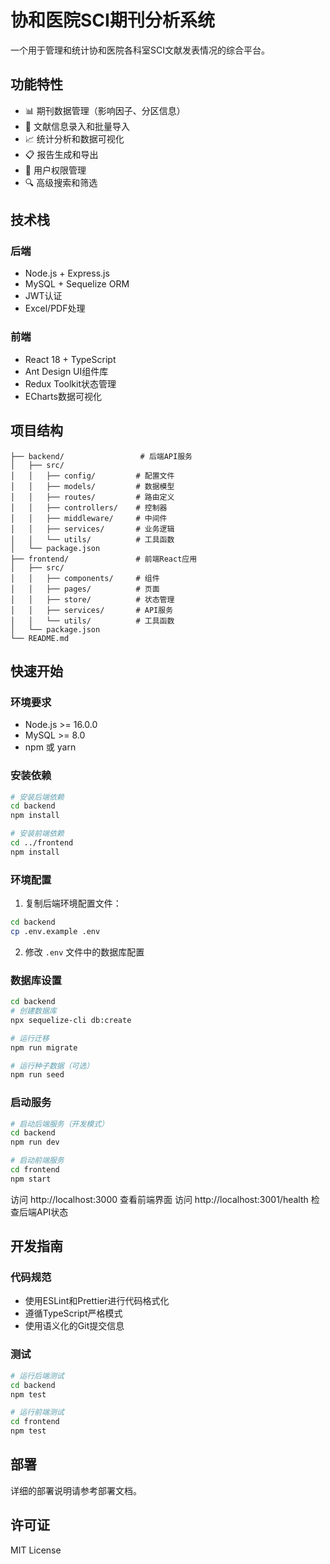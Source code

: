 # 协和医院SCI期刊分析系统

一个用于管理和统计协和医院各科室SCI文献发表情况的综合平台。

## 功能特性

- 📊 期刊数据管理（影响因子、分区信息）
- 📝 文献信息录入和批量导入
- 📈 统计分析和数据可视化
- 📋 报告生成和导出
- 👥 用户权限管理
- 🔍 高级搜索和筛选

## 技术栈

### 后端
- Node.js + Express.js
- MySQL + Sequelize ORM
- JWT认证
- Excel/PDF处理

### 前端
- React 18 + TypeScript
- Ant Design UI组件库
- Redux Toolkit状态管理
- ECharts数据可视化

## 项目结构

```
├── backend/                 # 后端API服务
│   ├── src/
│   │   ├── config/         # 配置文件
│   │   ├── models/         # 数据模型
│   │   ├── routes/         # 路由定义
│   │   ├── controllers/    # 控制器
│   │   ├── middleware/     # 中间件
│   │   ├── services/       # 业务逻辑
│   │   └── utils/          # 工具函数
│   └── package.json
├── frontend/               # 前端React应用
│   ├── src/
│   │   ├── components/     # 组件
│   │   ├── pages/          # 页面
│   │   ├── store/          # 状态管理
│   │   ├── services/       # API服务
│   │   └── utils/          # 工具函数
│   └── package.json
└── README.md
```

## 快速开始

### 环境要求
- Node.js >= 16.0.0
- MySQL >= 8.0
- npm 或 yarn

### 安装依赖

```bash
# 安装后端依赖
cd backend
npm install

# 安装前端依赖
cd ../frontend
npm install
```

### 环境配置

1. 复制后端环境配置文件：
```bash
cd backend
cp .env.example .env
```

2. 修改 `.env` 文件中的数据库配置

### 数据库设置

```bash
cd backend
# 创建数据库
npx sequelize-cli db:create

# 运行迁移
npm run migrate

# 运行种子数据（可选）
npm run seed
```

### 启动服务

```bash
# 启动后端服务（开发模式）
cd backend
npm run dev

# 启动前端服务
cd frontend
npm start
```

访问 http://localhost:3000 查看前端界面
访问 http://localhost:3001/health 检查后端API状态

## 开发指南

### 代码规范
- 使用ESLint和Prettier进行代码格式化
- 遵循TypeScript严格模式
- 使用语义化的Git提交信息

### 测试
```bash
# 运行后端测试
cd backend
npm test

# 运行前端测试
cd frontend
npm test
```

## 部署

详细的部署说明请参考部署文档。

## 许可证

MIT License